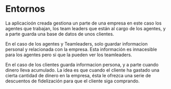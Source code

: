 # Entornos

La aplicacioón creada gestiona un parte de una empresa en este caso los agentes que trabajan, los team leaders que están al cargo de los agentes, y a parte guarda una base de datos de unos clientes.

En el caso de los agentes y Teamleaders, solo guardar informacion personal y relacionada con la empresa.
Esta información es innacesible para los agentes pero si que la pueden ver los teamleaders.

En el caso de los clientes guarda informacion persona, y a parte cuando dinero lleva acumulado. La idea es que cuando el cliente ha gastado una cierta cantidad de dinero en la empresa, ésta le ofrezca una serie de descuentos de fidelización para que el cliente siga comprando.


